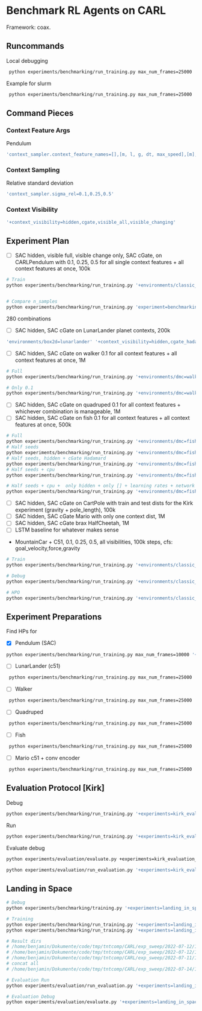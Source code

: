 # Benchmark RL Agents on CARL
Framework: coax.

## Runcommands
Local debugging
```bash
 python experiments/benchmarking/run_training.py max_num_frames=25000 '+environments/classic_control=pendulum' '+context_visibility=hidden' 'wandb.debug=true'
```

Example for slurm
```bash
 python experiments/benchmarking/run_training.py max_num_frames=25000 '+environments/classic_control=pendulum' '+context_visibility=hidden' 'wandb.debug=true' 'seed=range(1,11)' '+slurm=cpushort' -m
```

## Command Pieces

### Context Feature Args
Pendulum
```bash
'context_sampler.context_feature_names=[],[m, l, g, dt, max_speed],[m],[g],[l],[dt],[max_speed]'
```

### Context Sampling
Relative standard deviation
```bash
'context_sampler.sigma_rel=0.1,0.25,0.5'
```

### Context Visibility
```bash
'+context_visibility=hidden,cgate,visible_all,visible_changing'
```


## Experiment Plan
- [ ] SAC hidden, visible full, visible change only, SAC cGate, on CARLPendulum with 0.1, 0.25, 0.5 for all single context features + all context features at once, 100k
```bash
# Train
python experiments/benchmarking/run_training.py '+environments/classic_control=pendulum' 'seed=range(1,11)' '+context_visibility=hidden,cgate_hadamard,cgate_lstm,visible_all,visible_changing' 'context_sampler.context_feature_names=[],[m, l, g, dt, max_speed],[m],[g],[l],[dt],[max_speed]' 'context_sampler.sigma_rel=0.1,0.25,0.5' '+slurm=cpushort' 'hydra.launcher.cpus_per_task=1' 'hydra.launcher.timeout_min=240' -m


# Compare n_samples
python experiments/benchmarking/run_training.py 'experiment=benchmarking_n_samples' '+environments/classic_control=pendulum' 'seed=range(1,6)' '+context_visibility=hidden,cgate_hadamard,cgate_lstm' 'context_sampler.context_feature_names=[],[m, l, g, dt, max_speed],[m],[g],[l],[dt],[max_speed]' 'context_sampler.n_samples=100,1000,10000' 'context_sampler.sigma_rel=0.1' '+slurm=cpushort' 'hydra.launcher.timeout_min=240' -m
```
280 combinations

- [ ] SAC hidden, SAC cGate on LunarLander planet contexts, 200k
```bash
'environments/box2d=lunarlander' '+context_visibility=hidden,cgate_hadamard'
```
- [ ] SAC hidden, SAC cGate on walker 0.1 for all context features + all context features at once, 1M
```bash
# Full
python experiments/benchmarking/run_training.py '+environments/dmc=walker' 'seed=range(1,11)' '+context_visibility=hidden,cgate_hadamard,cgate_lstm,visible_all,visible_changing' 'context_sampler.context_feature_names=[],[gravity,density,joint_damping],[gravity],[density],[joint_damping]' 'context_sampler.sigma_rel=0.1,0.25,0.5' '+slurm=gpu' -m

# Only 0.1
python experiments/benchmarking/run_training.py '+environments/dmc=walker' 'seed=range(1,11)' '+context_visibility=hidden,cgate_hadamard,cgate_lstm,visible_all,visible_changing' 'context_sampler.context_feature_names=[],[gravity,density,joint_damping],[gravity],[density],[joint_damping]' 'context_sampler.sigma_rel=0.1' '+slurm=cpu' -m
```
- [ ] SAC hidden, SAC cGate on quadruped 0.1 for all context features + whichever combination is manageable, 1M
- [ ] SAC hidden, SAC cGate on fish 0.1 for all context features + all context features at once, 500k
```bash
# Full
python experiments/benchmarking/run_training.py '+environments/dmc=fish' 'seed=range(1,11)' '+context_visibility=hidden,cgate_hadamard,cgate_lstm,visible_all,visible_changing' 'context_sampler.context_feature_names=[],[gravity,density,joint_damping],[gravity],[density],[joint_damping]' 'context_sampler.sigma_rel=0.1,0.25,0.5' '+slurm=gpu' -m
# Half seeds
python experiments/benchmarking/run_training.py '+environments/dmc=fish' 'seed=range(1,6)' '+context_visibility=hidden,cgate_hadamard,cgate_lstm,visible_all,visible_changing' 'context_sampler.context_feature_names=[],[gravity,density,joint_damping],[gravity],[density],[joint_damping]' 'context_sampler.sigma_rel=0.1,0.25,0.5' '+slurm=gpu' -m
# Half seeds, hidden + cGate Hadamard
python experiments/benchmarking/run_training.py '+environments/dmc=fish' 'seed=range(1,6)' '+context_visibility=hidden,cgate_hadamard' 'context_sampler.context_feature_names=[],[gravity,density,joint_damping],[gravity],[density],[joint_damping]' 'context_sampler.sigma_rel=0.1,0.25,0.5' '+slurm=gpu' -m
# Half seeds + cpu
python experiments/benchmarking/run_training.py '+environments/dmc=fish' 'seed=range(1,6)' '+context_visibility=hidden,cgate_hadamard,cgate_lstm,visible_all,visible_changing' 'context_sampler.context_feature_names=[],[gravity,density,joint_damping],[gravity],[density],[joint_damping]' 'context_sampler.sigma_rel=0.1,0.25,0.5' '+slurm=cpu' -m

# Half seeds + cpu +  only hidden + only [] + learning rates + network widths
python experiments/benchmarking/run_training.py '+environments/dmc=fish' 'seed=range(1,6)' '+context_visibility=hidden' 'context_sampler.context_feature_names=[]' 'context_sampler.sigma_rel=0.1' '+slurm=cpu' 'learning_rate=0.001,0.02,0.005'  'network.width=32,64' 'hydra.launcher.mem_gb=10' -m
 ```
- [ ] SAC hidden, SAC cGate on CartPole with train and test dists for the Kirk experiment (gravity + pole_length), 100k
- [ ] SAC hidden, SAC cGate Mario with only one context dist, 1M
- [ ] SAC hidden, SAC cGate brax HalfCheetah, 1M
- [ ] LSTM baseline for whatever makes sense

- MountainCar +  C51, 0.1, 0.25, 0.5, all visibilities, 100k steps, cfs: goal_velocity,force,gravity
```bash
# Train
python experiments/benchmarking/run_training.py '+environments/classic_control=mountaincar' 'seed=range(1,11)' '+context_visibility=hidden,cgate_hadamard,cgate_lstm,visible_all,visible_changing' 'context_sampler.context_feature_names=[],[goal_velocity,force,gravity],[goal_velocity],[force],[gravity]' 'context_sampler.sigma_rel=0.1,0.25,0.5' '+slurm=cpushort' -m

# Debug
python experiments/benchmarking/run_training.py '+environments/classic_control=mountaincar' max_num_frames=150_000 'seed=1' '+context_visibility=hidden' 'context_sampler.context_feature_names=[]' 'context_sampler.sigma_rel=0.1' 'wandb.debug=True'

# HPO
python experiments/benchmarking/run_training.py '+environments/classic_control=mountaincar' max_num_frames=1_000 'seed=456' '+context_visibility=hidden' 'context_sampler.context_feature_names=[]' '+hpo=mountaincar' 'wandb.debug=True' 'hydra.launcher=submitit_smac_local' -m
```



## Experiment Preparations
Find HPs for
- [x] Pendulum (SAC)
```bash
python experiments/benchmarking/run_training.py max_num_frames=10000 '+environments/classic_control=pendulum' '+context_visibility=hidden' 'wandb.debug=true' 'eval_episodes=5' 
```
- [ ] LunarLander (c51)
```bash
 python experiments/benchmarking/run_training.py max_num_frames=25000 '+environments/box2d=lunarlander' '+context_visibility=hidden' 'wandb.debug=true' '+algorithm=c51' 'eval_episodes=5' 
```
- [ ] Walker 
```bash
 python experiments/benchmarking/run_training.py max_num_frames=25000 '+environments/dmc=walker' '+context_visibility=hidden' 'wandb.debug=true' 'eval_episodes=5' 
```
- [ ] Quadruped
```bash
 python experiments/benchmarking/run_training.py max_num_frames=25000 '+environments/dmc=quadruped' '+context_visibility=hidden' 'wandb.debug=true' 'eval_episodes=5' 
```
- [ ] Fish
```bash
 python experiments/benchmarking/run_training.py max_num_frames=25000 '+environments/dmc=fish' '+context_visibility=hidden' 'wandb.debug=true' 'eval_episodes=5' 
```
- [ ] Mario c51 + conv encoder
```bash
 python experiments/benchmarking/run_training.py max_num_frames=25000 '+environments/misc=mario' '+context_visibility=hidden' 'wandb.debug=true' 'eval_episodes=5' 
```

## Evaluation Protocol [Kirk]
Debug
```bash
python experiments/benchmarking/run_training.py '+experiments=kirk_evaluation_protocol' 'wandb.debug=true' 'eval_episodes=5' 
```

Run
```bash
python experiments/benchmarking/run_training.py '+experiments=kirk_evaluation_protocol' 'seed=range(1,11)' 'kirk_evaluation_protocol.mode=A,B,C' '+context_visibility=hidden,cgate,visible_all,visible_changing' -m
```

Evaluate debug
```bash
python experiments/evaluation/evaluate.py +experiments=kirk_evaluation_protocol kirk_evaluation_protocol.distribution_type=test_extrapolation_all wandb.debug=True
```

```bash
python experiments/evaluation/run_evaluation.py '+experiments=kirk_evaluation_protocol' 'kirk_evaluation_protocol.distribution_type=train,test_interpolation,test_interpolation_combinatorial,test_extrapolation_single,test_extrapolation_all' -m --result_dir '/home/benjamin/Dokumente/code/tmp/tntcomp/CARL/exp_sweep/2022-07-01/14-14-50_benchmark_train/'
```

## Landing in Space
```bash
# Debug
python experiments/benchmarking/training.py '+experiments=landing_in_space' 'wandb.debug=true' 'eval_episodes=5'

# Training
python experiments/benchmarking/run_training.py '+experiments=landing_in_space' 'seed=range(1,11)' '+context_visibility=hidden,cgate_hadamard,cgate_lstm' -m
python experiments/benchmarking/run_training.py '+experiments=landing_in_space' 'seed=range(1,11)' '+context_visibility=visible_all,visible_changing' -m  

# Result dirs
# /home/benjamin/Dokumente/code/tmp/tntcomp/CARL/exp_sweep/2022-07-12/12-45-57_benchmark_train/
# /home/benjamin/Dokumente/code/tmp/tntcomp/CARL/exp_sweep/2022-07-12/10-27-33_benchmark_train/
# /home/benjamin/Dokumente/code/tmp/tntcomp/CARL/exp_sweep/2022-07-11/17-45-22_benchmark_train/
# concat all
# /home/benjamin/Dokumente/code/tmp/tntcomp/CARL/exp_sweep/2022-07-14/16-21-59_benchmark_train

# Evaluation Run
python experiments/evaluation/run_evaluation.py '+experiments=landing_in_space' --result_dir '/home/benjamin/Dokumente/code/tmp/tntcomp/CARL/exp_sweep/2022-07-14/16-21-59_benchmark_train' -m

# Evaluation Debug
python experiments/evaluation/evaluate.py '+experiments=landing_in_space' results_path='/home/benjamin/Dokumente/code/tmp/tntcomp/CARL/exp_sweep/2022-07-12/12-45-57_benchmark_train/0' 'wandb.debug=True'

```

